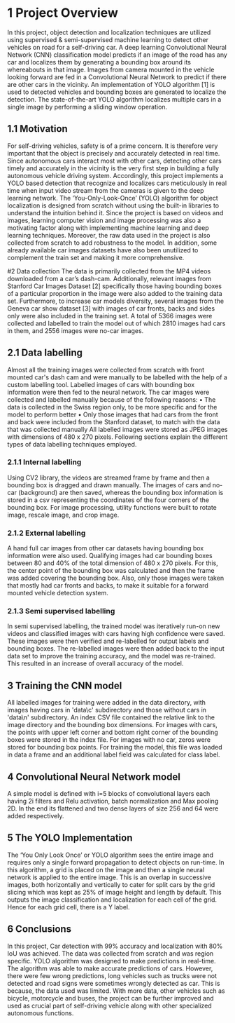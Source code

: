 # 1	Project Overview 
In this project, object detection and localization techniques are utilized using supervised & semi-supervised machine learning to detect other vehicles on road for a self-driving car. A deep learning Convolutional Neural Network (CNN) classification model predicts if an image of the road has any car and localizes them by generating a bounding box around its whereabouts in that image. Images from camera mounted in the vehicle looking forward are fed in a Convolutional Neural Network to predict if there are other cars in the vicinity. 
An implementation of YOLO algorithm [1] is used to detected vehicles and bounding boxes are generated to localize the detection. The state-of-the-art YOLO algorithm localizes multiple cars in a single image by performing a sliding window operation. 

## 1.1	Motivation
For self-driving vehicles, safety is of a prime concern. It is therefore very important that the object is precisely and accurately detected in real time. Since autonomous cars interact most with other cars, detecting other cars timely and accurately in the vicinity is the very first step in building a fully autonomous vehicle driving system. Accordingly, this project implements a YOLO based detection that recognize and localizes cars meticulously in real time when input video stream from the cameras is given to the deep learning network. The ‘You-Only-Look-Once’ (YOLO) algorithm for object localization is designed from scratch without using the built-in libraries to understand the intuition behind it. Since the project is based on videos and images, learning computer vision and image processing was also a motivating factor along with implementing machine learning and deep learning techniques. Moreover, the raw data used in the project is also collected from scratch to add robustness to the model. In addition, some already available car images datasets have also been unutilized to complement the train set and making it more comprehensive. 

#2	Data collection
The data is primarily collected from the MP4 videos downloaded from a car’s dash-cam. Additionally, relevant images from Stanford Car Images Dataset [2] specifically those having bounding boxes of a particular proportion in the image were also added to the training data set. Furthermore, to increase car models diversity, several images from the Geneva car show dataset [3] with images of car fronts, backs and sides only were also included in the training set. A total of 5366 images were collected and labelled to train the model out of which 2810 images had cars in them, and 2556 images were no-car images. 

## 2.1	Data labelling
Almost all the training images were collected from scratch with front mounted car's dash cam and were manually to be labelled with the help of a custom labelling tool. Labelled images of cars with bounding box information were then fed to the neural network. The car images were collected and labelled manually because of the following reasons: 
•	The data is collected in the Swiss region only, to be more specific and for the model to perform better
•	Only those images that had cars from the front and back were included from the Stanford dataset, to match with the data that was collected manually
All labelled images were stored as JPEG images with dimensions of 480 x 270 pixels. Following sections explain the different types of data labelling techniques employed.

### 2.1.1	Internal labelling 
Using CV2 library, the videos are streamed frame by frame and then a bounding box is dragged and drawn manually. The images of cars and no-car (background) are then saved, whereas the bounding box information is stored in a csv representing the coordinates of the four corners of the bounding box. 
For image processing, utility functions were built to rotate image, rescale image, and crop image. 

### 2.1.2	External labelling
A hand full car images from other car datasets having bounding box information were also used. Qualifying images had car bounding boxes between 80 and 40% of the total dimension of 480 x 270 pixels. For this, the center point of the bounding box was calculated and then the frame was added covering the bounding box. Also, only those images were taken that mostly had car fronts and backs, to make it suitable for a forward mounted vehicle detection system. 

### 2.1.3	Semi supervised labelling
In semi supervised labelling, the trained model was iteratively run-on new videos and classified images with cars having high confidence were saved. These images were then verified and re-labelled for output labels and bounding boxes. The re-labelled images were then added back to the input data set to improve the training accuracy, and the model was re-trained. This resulted in an increase of overall accuracy of the model. 

## 3	Training the CNN model
All labelled images for training were added in the data directory, with images having cars in 'data\c' subdirectory and those without cars in 'data\n' subdirectory. An index CSV file contained the relative link to the image directory and the bounding box dimensions. For images with cars, the points with upper left corner and bottom right corner of the bounding boxes were stored in the index file. For images with no car, zeros were stored for bounding box points. For training the model, this file was loaded in data a frame and an additional label field was calculated for class label.

## 4 Convolutional Neural Network model
A simple model is defined with i=5 blocks of convolutional layers each having 2i filters and Relu activation, batch normalization and Max pooling 2D. In the end its flattened and two dense layers of size 256 and 64 were added respectively. 

## 5	The YOLO Implementation
The ‘You Only Look Once’ or YOLO algorithm sees the entire image and requires only a single forward propagation to detect objects on run-time. In this algorithm, a grid is placed on the image and then a single neural network is applied to the entire image. This is an overlap in successive images, both horizontally and vertically to cater for split cars by the grid slicing which was kept as 25% of image height and length by default. This outputs the image classification and localization for each cell of the grid. Hence for each grid cell, there is a Y label. 

## 6	Conclusions
In this project, Car detection with 99% accuracy and localization with 80% IoU was achieved. The data was collected from scratch and was region specific. YOLO algorithm was designed to make predictions in real-time. 
The algorithm was able to make accurate predictions of cars. However, there were few wrong predictions, long vehicles such as trucks were not detected and road signs were sometimes wrongly detected as car. This is because, the data used was limited. With more data, other vehicles such as bicycle, motorcycle and buses, the project can be further improved and used as crucial part of self-driving vehicle along with other specialized autonomous functions. 
